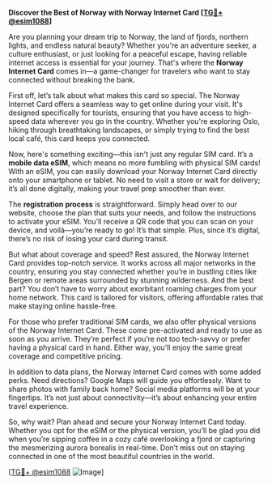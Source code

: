 **Discover the Best of Norway with Norway Internet Card [[TG💪+ @esim1088](https://t.me/s/esim1088)]**

Are you planning your dream trip to Norway, the land of fjords, northern lights, and endless natural beauty? Whether you're an adventure seeker, a culture enthusiast, or just looking for a peaceful escape, having reliable internet access is essential for your journey. That's where the **Norway Internet Card** comes in—a game-changer for travelers who want to stay connected without breaking the bank.

First off, let’s talk about what makes this card so special. The Norway Internet Card offers a seamless way to get online during your visit. It's designed specifically for tourists, ensuring that you have access to high-speed data wherever you go in the country. Whether you're exploring Oslo, hiking through breathtaking landscapes, or simply trying to find the best local café, this card keeps you connected.

Now, here's something exciting—this isn't just any regular SIM card. It’s a **mobile data eSIM**, which means no more fumbling with physical SIM cards! With an eSIM, you can easily download your Norway Internet Card directly onto your smartphone or tablet. No need to visit a store or wait for delivery; it’s all done digitally, making your travel prep smoother than ever.

The **registration process** is straightforward. Simply head over to our website, choose the plan that suits your needs, and follow the instructions to activate your eSIM. You'll receive a QR code that you can scan on your device, and voilà—you’re ready to go! It’s that simple. Plus, since it’s digital, there’s no risk of losing your card during transit.

But what about coverage and speed? Rest assured, the Norway Internet Card provides top-notch service. It works across all major networks in the country, ensuring you stay connected whether you’re in bustling cities like Bergen or remote areas surrounded by stunning wilderness. And the best part? You don’t have to worry about exorbitant roaming charges from your home network. This card is tailored for visitors, offering affordable rates that make staying online hassle-free.

For those who prefer traditional SIM cards, we also offer physical versions of the Norway Internet Card. These come pre-activated and ready to use as soon as you arrive. They’re perfect if you’re not too tech-savvy or prefer having a physical card in hand. Either way, you’ll enjoy the same great coverage and competitive pricing.

In addition to data plans, the Norway Internet Card comes with some added perks. Need directions? Google Maps will guide you effortlessly. Want to share photos with family back home? Social media platforms will be at your fingertips. It’s not just about connectivity—it’s about enhancing your entire travel experience.

So, why wait? Plan ahead and secure your Norway Internet Card today. Whether you opt for the eSIM or the physical version, you’ll be glad you did when you’re sipping coffee in a cozy café overlooking a fjord or capturing the mesmerizing aurora borealis in real-time. Don’t miss out on staying connected in one of the most beautiful countries in the world.

[[TG💪+ @esim1088](https://t.me/s/esim1088) ![Image](https://i.postimg.cc/Y0z9fWf4/image.png)]